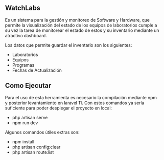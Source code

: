 
## WatchLabs

Es un sistema para la gestión y monitoreo de Software y Hardware, que permite la visualización del estado de los equipos de laboratorios
cumple a su vez la tarea de monitorear el estado de estos y su inventario mediante un atractivo dashboard.

Los datos que permite guardar el inventario son los siguientes:
- Laboratorios
- Equipos
- Programas
- Fechas de Actualización

## Como Ejecutar

Para el uso de esta herramienta es necesario la compilación mediante npm y posterior levantamiento en laravel 11.
Con estos comandos ya sería suficiente para poder desplegar el proyecto en local:
- php artisan serve
- npm run dev

Algunos comandos útiles extras son:

- npm install
- php artisan config:clear
- php artisan route:list


